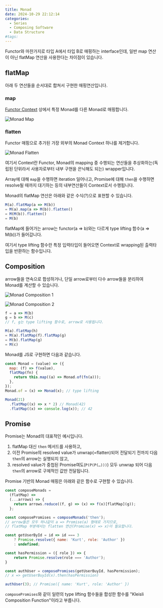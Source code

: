 ```yaml
---
title: Monad
date: 2024-10-29 22:12:14
categories:
  - Series
  - Composing Software
  - Data Structure
#tags:
---
```

Functor와 마찬가지로 타입 A에서 타입 B로 매핑하는 interface인데, 일반 map 연산이 아닌 flatMap 연산을 사용한다는 차이점이 있습니다.

## flatMap

아래 두 연산들을 순서대로 합쳐서 구현한 매핑연산입니다.

### map

[Functor Context](../functor-category) 상에서 특정 Monad를 다른 Monad로 매핑합니다.

![Monad Map](/images/monad_map.png)

### flatten

Functor 매핑으로 추가된 가장 외부의 Monad Context 하나를 제거합니다.

![Monad Flatten](/images/monad_flatten.png)

여기서 Context란 Functor, Monad의 mapping 중 수행되는 연산들을 추상화하는(독립된 단위라서 사용자로부터 내부 구현을 은닉해도 되는) wrapper입니다.

Array에 대해 `map`을 수행하면 iteration 일어나고, Promise에 대해 `then`을 수행하면 resolve될 때까지 대기하는 등의 내부연산들이 Context로서 수행됩니다.

Monad의 flatMap 연산은 아래와 같은 수식(?)으로 표현할 수 있습니다.

```js
M(a).flatMap(a => M(b))
= M(a).map(a => M(b)).flatten()
= M(M(b)).flatten()
= M(b)
```

flatMap에 들어가는 arrow는 functor(a ⇒ b)와는 다르게 type lifting 함수(a ⇒ M(b))가 들어갑니다.

여기서 type lifting 함수란 특정 입력타입이 들어오면 Context로 wrapping된 출력타입을 반환하는 함수입니다.

## Composition

arrow들을 연속으로 합성하거나, 단일 arrow로부터 다수 arrow들을 분리하여 Monad를 계산할 수 있습니다.

![Monad Composition 1](/images/monad_composition_1.png)

![Monad Composition 2](/images/monad_composition_2.png)

```jsx
f = a => M(b)
g = b => M(c)
// f, g는 type lifting 함수로, arrow로 사용됩니다.

M(a).flatMap(h)
= M(a).flatMap(f).flatMap(g)
= M(b).flatMap(g)
= M(c)
```

Monad를 JS로 구현하면 다음과 같습니다.

```js
const Monad = (value) => ({
  map: (f) => f(value),
  flatMap(fn) {
    return this.map((a) => Monad.of(fn(a)));
  },
});
Monad.of = (x) => Monad(x); // type lifting
```

```js
Monad(21)
  .flatMap((x) => x * 2) // Monad(42)
  .flatMap((x) => console.log(x)); // 42
```

## Promise

Promise는 Monad의 대표적인 예시입니다.

1. flatMap 대신 `then` 메서드를 사용하고,
2. 이전 Promise의 resolved value가 unwrap(=flatten)되어 전달되기 전까지 다음 `then`의 arrow는 실행되지 않고,
3. resolved value가 중첩된 Promise여도(`P(P(P(…)))`) 모두 unwrap 되어 다음 `then`의 arrow로 구체적인 값만 전달됩니다.

Promise 기반의 Monad 매핑은 아래와 같은 함수로 구현할 수 있습니다.

```js
const composeMonads =
  (flatMap) =>
  (...arrows) => {
    return arrows.reduce((f, g) => (x) => f(x)[flatMap](g));
  };
```

```js
const composePromises = composeMonads('then');
// arrow들은 모두 하나같이 a => Promise(a) 형태로 가지므로,
// flatMap 부분에서는 flatten 연산(Promise(x) => x)이 필요합니다.

const getUserById = id => id === 3
	? Promise.resolve({ name: 'Kurt', role: 'Author' })
	: undefined;

const hasPermission = ({ role }) => {
	return Promise.resolve(role === 'Author');
}

const authUser = composePromises(getUserBuyId, hasPermission);
// x => getUserBuyId(x).then(hasPermission)

authUser(3); // Promise({ name: 'Kurt', role: 'Author' })
```

`composePromises`와 같이 일련의 type lifting 함수들을 합성한 함수를 "Kleisli Composition Function"이라고 부릅니다.
